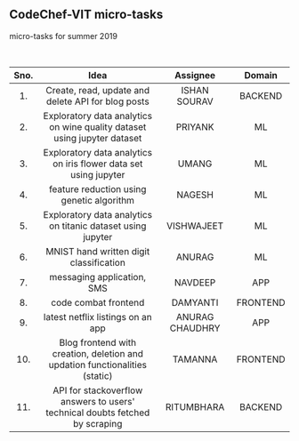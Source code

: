 ## CodeChef-VIT micro-tasks
micro-tasks for summer 2019

<br />

| Sno. | Idea | Assignee | Domain |
|:----:|:----:|:--------:|:-------:|
|1. | Create, read, update and delete API for blog posts | ISHAN SOURAV | BACKEND |
|2. | Exploratory data analytics on wine quality dataset using jupyter dataset | PRIYANK | ML |
|3. | Exploratory data analytics on iris flower data set using jupyter | UMANG | ML |
|4. | feature reduction using genetic algorithm | NAGESH | ML |
|5. | Exploratory data analytics on titanic dataset using jupyter | VISHWAJEET | ML |
|6. | MNIST hand written digit classification | ANURAG | ML |
|7. | messaging application, SMS | NAVDEEP | APP |
|8. | code combat frontend | DAMYANTI | FRONTEND |
|9. | latest netflix listings on an app | ANURAG CHAUDHRY | APP |
|10.| Blog frontend with creation, deletion and updation functionalities (static)| TAMANNA | FRONTEND | 
|11.| API for stackoverflow answers to users' technical doubts fetched by scraping | RITUMBHARA | BACKEND |
